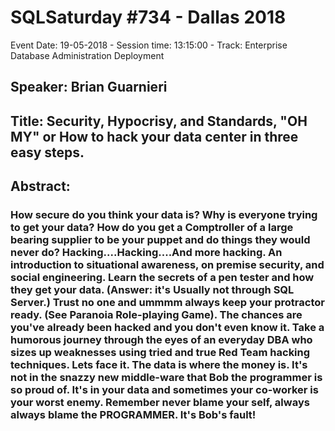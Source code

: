 # SQLSaturday #734 - Dallas 2018
Event Date: 19-05-2018 - Session time: 13:15:00 - Track: Enterprise Database Administration  Deployment
## Speaker: Brian Guarnieri
## Title: Security, Hypocrisy, and Standards, "OH MY" or How to hack your data center in three easy steps.
## Abstract:
### How secure do you think your data is? Why is everyone trying to get your data? How do you get a Comptroller of a large bearing supplier to be your puppet and do things they would never do? Hacking....Hacking....And more hacking. An introduction to situational awareness, on premise security, and social engineering. Learn the secrets of a pen tester and how they get your data. (Answer: it's Usually not through SQL Server.) Trust no one and ummmm always keep your protractor ready. (See Paranoia Role-playing Game). The chances are you've already been hacked and you don't even know it. Take a humorous journey through the eyes of an everyday DBA who sizes up weaknesses using tried and true Red Team hacking techniques. Lets face it. The data is where the money is. It's not in the snazzy new middle-ware that Bob the programmer is so proud of. It's in your data and sometimes your co-worker is your worst enemy. Remember never blame your self, always always blame the PROGRAMMER. It's Bob's fault!
